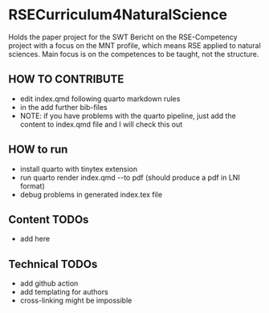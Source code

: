 # RSECurriculum4NaturalScience
Holds the paper project for the SWT Bericht on the RSE-Competency project with a focus on the MNT profile, which means RSE
applied to natural sciences. Main focus is on the competences to be taught, not the structure.

## HOW TO CONTRIBUTE

- edit index.qmd following quarto markdown rules
- in the add further bib-files
- NOTE: if you have problems with the quarto pipeline, just add the content to index.qmd file and I will check this out

## HOW to run

- install quarto with tinytex extension
- run quarto render index.qmd --to pdf (should produce a pdf in LNI format)
- debug problems in generated index.tex file


## Content TODOs

- add here


## Technical TODOs

- add github action
- add templating for authors
- cross-linking might be impossible

